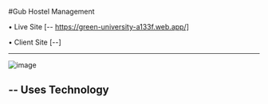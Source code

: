 #Gub Hostel Management

• Live Site [-- https://green-university-a133f.web.app/]

• Client Site [--]

---
![image](https://user-images.githubusercontent.com/108426827/226466912-90a294cd-d58c-483d-a056-c2625da975c8.png)

-- Uses Technology
- 
